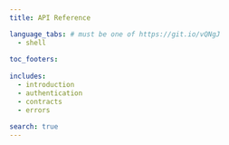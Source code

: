 ```yaml
---
title: API Reference

language_tabs: # must be one of https://git.io/vQNgJ
  - shell
 
toc_footers:
 
includes:
  - introduction
  - authentication
  - contracts
  - errors
  
search: true
---
```


